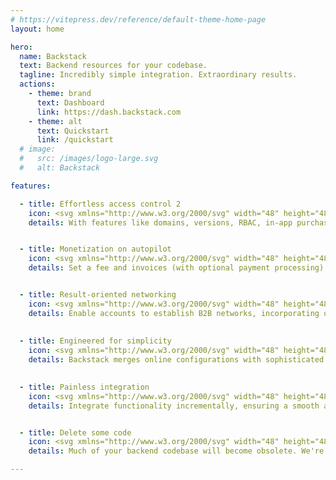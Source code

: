 ```yaml
---
# https://vitepress.dev/reference/default-theme-home-page
layout: home

hero:
  name: Backstack
  text: Backend resources for your codebase.
  tagline: Incredibly simple integration. Extraordinary results.
  actions:
    - theme: brand
      text: Dashboard
      link: https://dash.backstack.com
    - theme: alt
      text: Quickstart
      link: /quickstart
  # image:
  #   src: /images/logo-large.svg
  #   alt: Backstack

features:

  - title: Effortless access control 2
    icon: <svg xmlns="http://www.w3.org/2000/svg" width="48" height="48" viewBox="0 0 48 48"><title>configuration-tools</title><g><path d="M40 3H8C5.23858 3 3 5.23858 3 8V40C3 42.7614 5.23858 45 8 45H40C42.7614 45 45 42.7614 45 40V8C45 5.23858 42.7614 3 40 3Z" fill="url(#nc-ui-4-0_linear_143_49)"></path> <path d="M38 15H10C9.448 15 9 14.552 9 14C9 13.448 9.448 13 10 13H38C38.552 13 39 13.448 39 14C39 14.552 38.552 15 38 15Z" fill="url(#nc-ui-4-1_linear_143_49)"></path> <path d="M38 25H10C9.448 25 9 24.552 9 24C9 23.448 9.448 23 10 23H38C38.552 23 39 23.448 39 24C39 24.552 38.552 25 38 25Z" fill="url(#nc-ui-4-2_linear_143_49)"></path> <path d="M38 35H10C9.448 35 9 34.552 9 34C9 33.448 9.448 33 10 33H38C38.552 33 39 33.448 39 34C39 34.552 38.552 35 38 35Z" fill="url(#nc-ui-4-3_linear_143_49)"></path> <path d="M33 19C32.448 19 32 18.552 32 18V10C32 9.448 32.448 9 33 9C33.552 9 34 9.448 34 10V18C34 18.552 33.552 19 33 19Z" fill="url(#nc-ui-4-4_linear_143_49)"></path> <path d="M15 29C14.448 29 14 28.552 14 28V20C14 19.448 14.448 19 15 19C15.552 19 16 19.448 16 20V28C16 28.552 15.552 29 15 29Z" fill="url(#nc-ui-4-5_linear_143_49)"></path> <path d="M33 39C32.448 39 32 38.552 32 38V30C32 29.448 32.448 29 33 29C33.552 29 34 29.448 34 30V38C34 38.552 33.552 39 33 39Z" fill="url(#nc-ui-4-6_linear_143_49)"></path> <defs> <linearGradient id="nc-ui-4-0_linear_143_49" x1="24" y1="3" x2="24" y2="45" gradientUnits="userSpaceOnUse"> <stop stop-color="#4480A7"></stop> <stop offset="1" stop-color="#32597C"></stop> </linearGradient> <linearGradient id="nc-ui-4-1_linear_143_49" x1="9" y1="14" x2="39" y2="14" gradientUnits="userSpaceOnUse"> <stop stop-color="#32597C"></stop> <stop offset="1" stop-color="#203B50"></stop> </linearGradient> <linearGradient id="nc-ui-4-2_linear_143_49" x1="9" y1="24" x2="39" y2="24" gradientUnits="userSpaceOnUse"> <stop stop-color="#32597C"></stop> <stop offset="1" stop-color="#203B50"></stop> </linearGradient> <linearGradient id="nc-ui-4-3_linear_143_49" x1="9" y1="34" x2="39" y2="34" gradientUnits="userSpaceOnUse"> <stop stop-color="#32597C"></stop> <stop offset="1" stop-color="#203B50"></stop> </linearGradient> <linearGradient id="nc-ui-4-4_linear_143_49" x1="33" y1="9" x2="33" y2="19" gradientUnits="userSpaceOnUse"> <stop stop-color="#C5DCE7"></stop> <stop offset="1" stop-color="#80B0CB"></stop> </linearGradient> <linearGradient id="nc-ui-4-5_linear_143_49" x1="15" y1="19" x2="15" y2="29" gradientUnits="userSpaceOnUse"> <stop stop-color="#C5DCE7"></stop> <stop offset="1" stop-color="#80B0CB"></stop> </linearGradient> <linearGradient id="nc-ui-4-6_linear_143_49" x1="33" y1="29" x2="33" y2="39" gradientUnits="userSpaceOnUse"> <stop stop-color="#C5DCE7"></stop> <stop offset="1" stop-color="#80B0CB"></stop> </linearGradient> </defs></g></svg>
    details: With features like domains, versions, RBAC, in-app purchases, and more, all simultaneously validated with a single function.


  - title: Monetization on autopilot
    icon: <svg xmlns="http://www.w3.org/2000/svg" width="48" height="48" viewBox="0 0 48 48"><title>chart-growth</title><g><path fill="#72C472" d="M25,23h-8c-0.55225,0-1,0.44775-1,1v18c0,0.55225,0.44775,1,1,1h8c0.55225,0,1-0.44775,1-1V24 C26,23.44775,25.55225,23,25,23z"></path> <path fill="#9EDB9E" d="M11,31H3c-0.55225,0-1,0.44775-1,1v10c0,0.55225,0.44775,1,1,1h8c0.55225,0,1-0.44775,1-1V32 C12,31.44775,11.55225,31,11,31z"></path> <path fill="#4DA34D" d="M44.74316,15.33105l-9-10c-0.37891-0.42188-1.10742-0.42188-1.48633,0l-9,10 c-0.26416,0.29346-0.33105,0.71484-0.17041,1.07568S25.60498,17,26,17h4v25c0,0.55225,0.44775,1,1,1h8c0.55225,0,1-0.44775,1-1V17h4 c0.39502,0,0.75293-0.23242,0.91357-0.59326S45.00732,15.62451,44.74316,15.33105z"></path></g></svg>
    details: Set a fee and invoices (with optional payment processing) are handled automatically, requiring no extra effort on your behalf.


  - title: Result-oriented networking
    icon: <svg xmlns="http://www.w3.org/2000/svg" width="48" height="48" viewBox="0 0 48 48"><title>network-communication</title><g><path d="M17.836 17.806C18.46 18.595 18.961 19.473 19.323 20.411L32.834 12.711C35.432 15.536 39.828 15.72 42.653 13.122C45.478 10.524 45.662 6.12798 43.064 3.30298C40.466 0.477982 36.07 0.293982 33.245 2.89198C31.255 4.72198 30.507 7.54098 31.328 10.117L17.836 17.806Z" fill="url(#nc-ui-3-0_linear_119_81)"></path> <path d="M38 33C36.032 33.001 34.155 33.834 32.834 35.293L19.323 27.593C18.961 28.531 18.46 29.409 17.836 30.198L31.328 37.891C30.163 41.577 32.207 45.51 35.894 46.675C39.581 47.84 43.513 45.796 44.678 42.109C45.843 38.423 43.799 34.49 40.112 33.325C39.429 33.109 38.717 32.999 38 33Z" fill="url(#nc-ui-3-1_linear_119_81)"></path> <path d="M10 32C5.582 32 2 28.418 2 24C2 19.582 5.582 16 10 16C14.418 16 18 19.582 18 24C17.995 28.416 14.416 31.995 10 32ZM10 18C6.686 18 4 20.686 4 24C4 27.314 6.686 30 10 30C13.314 30 16 27.314 16 24C15.997 20.688 13.312 18.003 10 18Z" fill="url(#nc-ui-3-2_linear_119_81)"></path> <defs> <linearGradient id="nc-ui-3-0_linear_119_81" x1="31.3671" y1="1.05774" x2="31.3671" y2="20.411" gradientUnits="userSpaceOnUse"> <stop stop-color="#F77CC6"></stop> <stop offset="1" stop-color="#E642A3"></stop> </linearGradient> <linearGradient id="nc-ui-3-1_linear_119_81" x1="31.4206" y1="27.593" x2="31.4206" y2="47.0023" gradientUnits="userSpaceOnUse"> <stop stop-color="#F77CC6"></stop> <stop offset="1" stop-color="#E642A3"></stop> </linearGradient> <linearGradient id="nc-ui-3-2_linear_119_81" x1="10" y1="16" x2="10" y2="32" gradientUnits="userSpaceOnUse"> <stop stop-color="#FEE7F5"></stop> <stop offset="1" stop-color="#FBB0DD"></stop> </linearGradient> </defs></g></svg>
    details: Enable accounts to establish B2B networks, incorporating optional revenue-sharing models to foster mutually advantageous relationships.
 
 
  - title: Engineered for simplicity
    icon: <svg xmlns="http://www.w3.org/2000/svg" width="48" height="48" viewBox="0 0 48 48"><title>compass</title><g><path fill="#8C8C8C" d="M40,30H8c-0.552,0-1-0.448-1-1s0.448-1,1-1h32c0.552,0,1,0.448,1,1S40.552,30,40,30z"></path> <path fill="#444444" d="M19.103,13.011c-0.398-0.042-0.798,0.154-0.991,0.53l-16,31c-0.187,0.361-0.136,0.8,0.129,1.109 C2.434,45.876,2.713,46,3,46c0.106,0,0.212-0.017,0.316-0.051l6-2c0.247-0.083,0.452-0.257,0.571-0.488l13.74-26.498 C21.383,16.794,19.546,15.167,19.103,13.011z"></path> <path fill="#8C8C8C" d="M24,8c-0.552,0-1-0.448-1-1V2c0-0.552,0.448-1,1-1s1,0.448,1,1v5C25,7.552,24.552,8,24,8z"></path> <path fill="#444444" d="M45.889,44.542l-16-31c-0.194-0.376-0.593-0.572-0.991-0.53c-0.443,2.156-2.281,3.783-4.525,3.951 l13.74,26.498c0.12,0.231,0.325,0.406,0.571,0.488l6,2C44.788,45.983,44.894,46,45,46c0.287,0,0.566-0.124,0.76-0.35 C46.024,45.341,46.075,44.903,45.889,44.542z"></path> <path fill="#B3B3B3" d="M24,34c-0.552,0-1-0.448-1-1v-8c0-0.552,0.448-1,1-1s1,0.448,1,1v8C25,33.552,24.552,34,24,34z"></path> <path fill="#B3B3B3" d="M24,18c-3.309,0-6-2.691-6-6s2.691-6,6-6s6,2.691,6,6S27.309,18,24,18z M24,8c-2.206,0-4,1.794-4,4 s1.794,4,4,4s4-1.794,4-4S26.206,8,24,8z"></path></g></svg>
    details: Backstack merges online configurations with sophisticated API session management to provide a distinctive mix of metrics and functionality.

  
  - title: Painless integration
    icon: <svg xmlns="http://www.w3.org/2000/svg" width="48" height="48" viewBox="0 0 48 48"><title>selection</title><g><path fill="#43A6DD" d="M12,13H2c-0.552,0-1-0.448-1-1V2c0-0.552,0.448-1,1-1h10c0.552,0,1,0.448,1,1v10C13,12.552,12.552,13,12,13z "></path> <path fill="#43A6DD" d="M29,13H19c-0.552,0-1-0.448-1-1V2c0-0.552,0.448-1,1-1h10c0.552,0,1,0.448,1,1v10C30,12.552,29.552,13,29,13 z"></path> <path fill="#43A6DD" d="M29,30H19c-0.552,0-1-0.448-1-1V19c0-0.552,0.448-1,1-1h10c0.552,0,1,0.448,1,1v10 C30,29.552,29.552,30,29,30z"></path> <path fill="#B3B3B3" d="M27,45h-6c-0.552,0-1-0.448-1-1v-6c0-0.552,0.448-1,1-1h6c0.552,0,1,0.448,1,1v6C28,44.552,27.552,45,27,45z "></path> <path fill="#B3B3B3" d="M44,45h-6c-0.552,0-1-0.448-1-1v-6c0-0.552,0.448-1,1-1h6c0.552,0,1,0.448,1,1v6C45,44.552,44.552,45,44,45z "></path> <path fill="#B3B3B3" d="M44,28h-6c-0.552,0-1-0.448-1-1v-6c0-0.552,0.448-1,1-1h6c0.552,0,1,0.448,1,1v6C45,27.552,44.552,28,44,28z "></path> <path fill="#43A6DD" d="M46,13H36c-0.552,0-1-0.448-1-1V2c0-0.552,0.448-1,1-1h10c0.552,0,1,0.448,1,1v10C47,12.552,46.552,13,46,13 z"></path> <path fill="#43A6DD" d="M12,30H2c-0.552,0-1-0.448-1-1V19c0-0.552,0.448-1,1-1h10c0.552,0,1,0.448,1,1v10C13,29.552,12.552,30,12,30 z"></path> <path fill="#43A6DD" d="M12,47H2c-0.552,0-1-0.448-1-1V36c0-0.552,0.448-1,1-1h10c0.552,0,1,0.448,1,1v10C13,46.552,12.552,47,12,47 z"></path></g></svg>
    details: Integrate functionality incrementally, ensuring a smooth and controlled transition without disrupting your current workflow.


  - title: Delete some code
    icon: <svg xmlns="http://www.w3.org/2000/svg" width="48" height="48" viewBox="0 0 48 48"><title>trash</title><g><path d="M8 12V42C8 44.761 10.239 47 13 47H35C37.761 47 40 44.761 40 42V12H8Z" fill="url(#nc-ui-2-0_linear_103_2)"></path> <path d="M44 7H31.72L29.948 1.684C29.812 1.276 29.43 1 29 1H19C18.57 1 18.188 1.276 18.052 1.684L16.28 7H4C3.448 7 3 7.448 3 8V11C3 11.552 3.448 12 4 12H44C44.552 12 45 11.552 45 11V8C45 7.448 44.552 7 44 7Z" fill="url(#nc-ui-2-1_linear_103_2)"></path> <path d="M17 38C17 38.552 16.552 39 16 39C15.448 39 15 38.552 15 38V21C15 20.448 15.448 20 16 20C16.552 20 17 20.448 17 21V38Z" fill="url(#nc-ui-2-2_linear_103_2)"></path> <path d="M25 38C25 38.552 24.552 39 24 39C23.448 39 23 38.552 23 38V21C23 20.448 23.448 20 24 20C24.552 20 25 20.448 25 21V38Z" fill="url(#nc-ui-2-3_linear_103_2)"></path> <path d="M33 38C33 38.552 32.552 39 32 39C31.448 39 31 38.552 31 38V21C31 20.448 31.448 20 32 20C32.552 20 33 20.448 33 21V38Z" fill="url(#nc-ui-2-4_linear_103_2)"></path> <path opacity="0.15" d="M40 12H8V14H40V12Z" fill="black"></path> <defs> <linearGradient id="nc-ui-2-0_linear_103_2" x1="24" y1="12" x2="24" y2="47" gradientUnits="userSpaceOnUse"> <stop stop-color="#FF666D"></stop> <stop offset="1" stop-color="#E0211F"></stop> </linearGradient> <linearGradient id="nc-ui-2-1_linear_103_2" x1="24" y1="1" x2="24" y2="12" gradientUnits="userSpaceOnUse"> <stop stop-color="#FFD6DA"></stop> <stop offset="1" stop-color="#FF9EA8"></stop> </linearGradient> <linearGradient id="nc-ui-2-2_linear_103_2" x1="16" y1="20" x2="16" y2="39" gradientUnits="userSpaceOnUse"> <stop stop-color="#FF9EA8"></stop> <stop offset="1" stop-color="#FF666D"></stop> </linearGradient> <linearGradient id="nc-ui-2-3_linear_103_2" x1="24" y1="20" x2="24" y2="39" gradientUnits="userSpaceOnUse"> <stop stop-color="#FF9EA8"></stop> <stop offset="1" stop-color="#FF666D"></stop> </linearGradient> <linearGradient id="nc-ui-2-4_linear_103_2" x1="32" y1="20" x2="32" y2="39" gradientUnits="userSpaceOnUse"> <stop stop-color="#FF9EA8"></stop> <stop offset="1" stop-color="#FF666D"></stop> </linearGradient> </defs></g></svg>
    details: Much of your backend codebase will become obsolete. We're sure it was some awesome code! We're here if you need us.

---
```



<style>
/*
:root {
  --vp-home-hero-name-color: transparent;
  --vp-home-hero-name-background: -webkit-linear-gradient(120deg, #bd34fe 30%, #41d1ff);

  --vp-home-hero-image-background-image: linear-gradient(-45deg, #bd34fe 50%, #47caff 50%);
  --vp-home-hero-image-filter: blur(44px);
}

@media (min-width: 640px) {
  :root {
    --vp-home-hero-image-filter: blur(56px);
  }
}

@media (min-width: 960px) {
  :root {
    --vp-home-hero-image-filter: blur(68px);
  }
}
*/
</style>